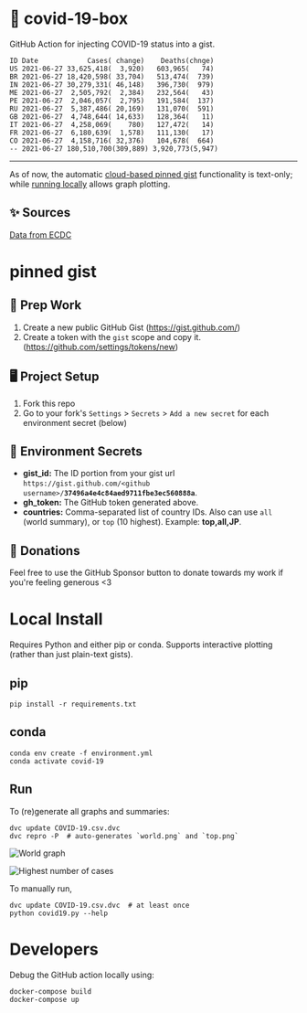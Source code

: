 # 🏥 covid-19-box

GitHub Action for injecting COVID-19 status into a gist.

```
ID Date            Cases( change)    Deaths(chnge)
US 2021-06-27 33,625,418(  3,920)   603,965(   74)
BR 2021-06-27 18,420,598( 33,704)   513,474(  739)
IN 2021-06-27 30,279,331( 46,148)   396,730(  979)
ME 2021-06-27  2,505,792(  2,384)   232,564(   43)
PE 2021-06-27  2,046,057(  2,795)   191,584(  137)
RU 2021-06-27  5,387,486( 20,169)   131,070(  591)
GB 2021-06-27  4,748,644( 14,633)   128,364(   11)
IT 2021-06-27  4,258,069(    780)   127,472(   14)
FR 2021-06-27  6,180,639(  1,578)   111,130(   17)
CO 2021-06-27  4,158,716( 32,376)   104,678(  664)
-- 2021-06-27 180,510,700(309,889) 3,920,773(5,947)
```

---

As of now, the automatic [cloud-based pinned gist](#pinned-gist) functionality is text-only;
while [running locally](#local-install) allows graph plotting.

## ✨ Sources

[Data from ECDC](https://www.ecdc.europa.eu/en/publications-data/download-todays-data-geographic-distribution-covid-19-cases-worldwide)

# pinned gist

## 🎒 Prep Work
1. Create a new public GitHub Gist (https://gist.github.com/)
1. Create a token with the `gist` scope and copy it. (https://github.com/settings/tokens/new)

## 🖥 Project Setup
1. Fork this repo
1. Go to your fork's `Settings` > `Secrets` > `Add a new secret` for each environment secret (below)

## 🤫 Environment Secrets
- **gist_id:** The ID portion from your gist url `https://gist.github.com/<github username>/`**`37496a4e4c84aed9711fbe3ec560888a`**.
- **gh_token:** The GitHub token generated above.
- **countries:** Comma-separated list of country IDs. Also can use `all` (world summary), or `top` (10 highest). Example: **top,all,JP**.

## 💸 Donations

Feel free to use the GitHub Sponsor button to donate towards my work if you're feeling generous <3

# Local Install

Requires Python and either pip or conda. Supports interactive plotting (rather than just plain-text gists).

## pip

```
pip install -r requirements.txt
```

## conda

```
conda env create -f environment.yml
conda activate covid-19
```

## Run

To (re)generate all graphs and summaries:

```
dvc update COVID-19.csv.dvc
dvc repro -P  # auto-generates `world.png` and `top.png`
```

![World graph](world.png)

![Highest number of cases](top.png)

To manually run,

```
dvc update COVID-19.csv.dvc  # at least once
python covid19.py --help
```

# Developers

Debug the GitHub action locally using:

```
docker-compose build
docker-compose up
```
